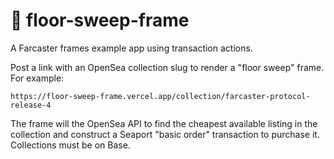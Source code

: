 # 🧹 floor-sweep-frame

A Farcaster frames example app using transaction actions.

Post a link with an OpenSea collection slug to render a "floor sweep" frame. For example:

`https://floor-sweep-frame.vercel.app/collection/farcaster-protocol-release-4`

The frame will the OpenSea API to find the cheapest available listing in the collection and construct a Seaport "basic order" transaction to purchase it. Collections must be on Base.
